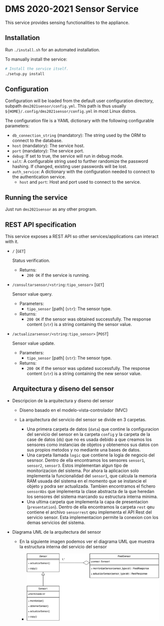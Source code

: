 # DMS 2020-2021 Sensor Service

This service provides sensing functionalities to the appliance.

## Installation

Run `./install.sh` for an automated installation.

To manually install the service:

```bash
# Install the service itself.
./setup.py install
```

## Configuration

Configuration will be loaded from the default user configuration directory, subpath `dms2021sensor/config.yml`. This path is thus usually `${HOME}/.config/dms2021sensor/config.yml` in most Linux distros.

The configuration file is a YAML dictionary with the following configurable parameters:

- `db_connection_string` (mandatory): The string used by the ORM to connect to the database.
- `host` (mandatory): The service host.
- `port` (mandatory): The service port.
- `debug`: If set to true, the service will run in debug mode.
- `salt`: A configurable string used to further randomize the password hashing. If changed, existing user passwords will be lost.
- `auth_service`: A dictionary with the configuration needed to connect to the authentication service.
  - `host` and `port`: Host and port used to connect to the service.

## Running the service

Just run `dms2021sensor` as any other program.

## REST API specification

This service exposes a REST API so other services/applications can interact with it.

- `/` [`GET`]

  Status verification.
  - Returns:
    - `200 OK` if the service is running.
- `/consultarsensor/<string:tipo_sensor>` [`GET`]

  Sensor value query.
  - Parameters:
    - `tipo_sensor` [path] (`str`): The sensor type.
  - Returns:
    - `200 OK` if the sensor was obtained successfully. The response content (`str`) is a string containing the sensor value.
- `/actualizarsensor/<string:tipo_sensor>` [`POST`]

  Sensor value update.
  - Parameters:
    - `tipo_sensor` [path] (`str`): The sensor type.
  - Returns:
    - `200 OK` if the sensor was updated successfully. The response content (`str`) is a string containing the new sensor value.
  
  ## Arquitectura y diseno del sensor

- Descripcion de la arquitectura y diseno del sensor
  
  - Diseno basado en el modelo-vista-controlador (MVC)
  
  - La arquitectura del servicio del sensor se divide en 3 carpetas. 
    - Una primera carpeta de datos (`data`) que contine la configuracion del servicio del sensor en la carpeta `config` y la carpeta de la case de datos (`db`) que no es usada debido a que creamos los sensores como instancias de objetos y obtenemos sus datos con sus propios metodos y no mediante una bases de datos. 
    - Una carpeta llamada `logic` que contiene la logia de negocio del sesnsor. Dentro de ella encontramos los sensores `sensor1`, `sensor2`, `sensor3`. Estos implementan algun tipo de monitorizacion del sistema. Por ahora la aplicacion solo implementa la funcionalidad del `sensor1`, que calcula la memoria RAM usuada del sistema en el momento que se instancie el objeto y podra ser actualizada. Tambien encontramos el fichero `sensorAbs` que implementa la clase abstracta de la que heredan los sensores del sistema marcando su estructura interna minima.
    - Una ultima carpeta que implementa la capa de presentacion (`presentation`). Dentro de ella encontramos la carpeta `rest` qeu contiene el archivo `sensorrest` qeu implementa el API Rest del servicio sensor. Esta implementacion permite la conexion con los demas servicios del sistema.
  
- Diagrama UML de la arquitectura del sensor
  - En la siguiente imagen podemos ver el diagrama UML que muestra la estructura interna del servicio del sensor

    - ![Alt text](Diagrama_Sensor.png?raw=true "Diagrama UML Sensor")